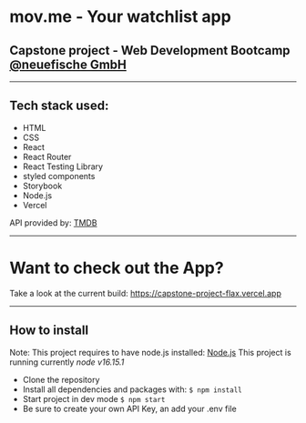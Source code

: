 # mov.me - Your watchlist app

## Capstone project - Web Development Bootcamp [@neuefische GmbH](https://www.neuefische.de)

---

## Tech stack used:

- HTML
- CSS
- React
- React Router
- React Testing Library
- styled components
- Storybook
- Node.js
- Vercel

API provided by: [TMDB](https://www.themoviedb.org/)

---

# Want to check out the App?

Take a look at the current build: https://capstone-project-flax.vercel.app

---

## How to install

Note: This project requires to have node.js installed: [Node.js](https://nodejs.org/en/)
This project is running currently _node v16.15.1_

- Clone the repository
- Install all dependencies and packages with: `$ npm install`
- Start project in dev mode `$ npm start`
- Be sure to create your own API Key, an add your .env file
